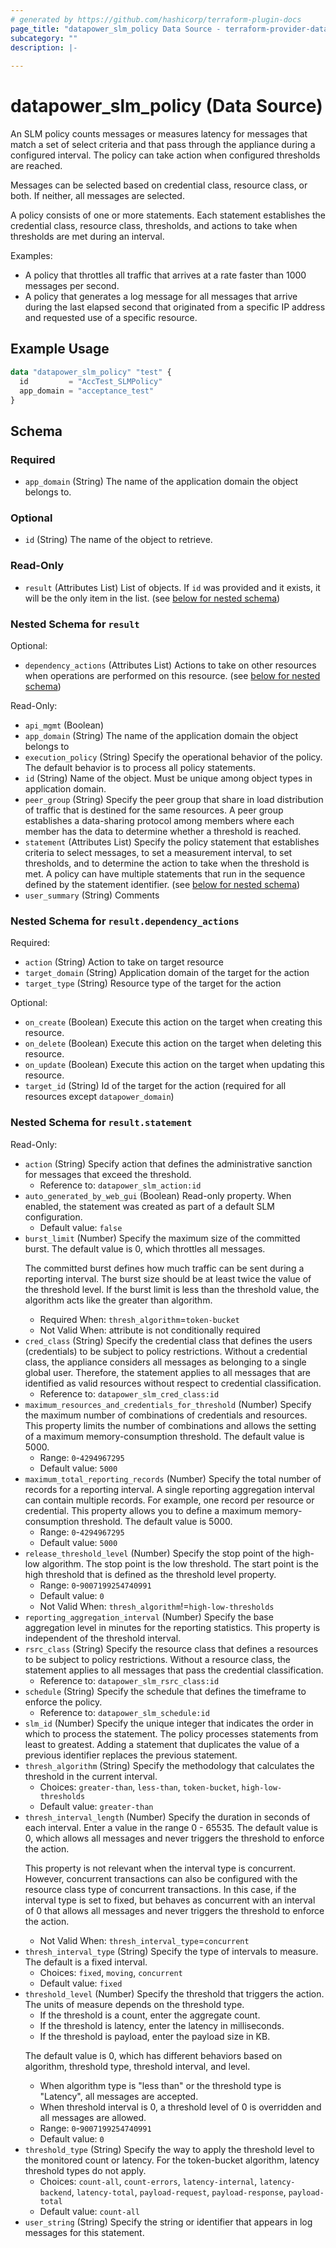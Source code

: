 ```yaml
---
# generated by https://github.com/hashicorp/terraform-plugin-docs
page_title: "datapower_slm_policy Data Source - terraform-provider-datapower"
subcategory: ""
description: |-
  
---
```


# datapower_slm_policy (Data Source)

<p>An SLM policy counts messages or measures latency for messages that match a set of select criteria and that pass through the appliance during a configured interval. The policy can take action when configured thresholds are reached.</p><p>Messages can be selected based on credential class, resource class, or both. If neither, all messages are selected.</p><p>A policy consists of one or more statements. Each statement establishes the credential class, resource class, thresholds, and actions to take when thresholds are met during an interval.</p><p>Examples:</p><ul><li>A policy that throttles all traffic that arrives at a rate faster than 1000 messages per second.</li><li>A policy that generates a log message for all messages that arrive during the last elapsed second that originated from a specific IP address and requested use of a specific resource.</li></ul>

## Example Usage

```terraform
data "datapower_slm_policy" "test" {
  id         = "AccTest_SLMPolicy"
  app_domain = "acceptance_test"
}
```

<!-- schema generated by tfplugindocs -->
## Schema

### Required

- `app_domain` (String) The name of the application domain the object belongs to.

### Optional

- `id` (String) The name of the object to retrieve.

### Read-Only

- `result` (Attributes List) List of objects. If `id` was provided and it exists, it will be the only item in the list. (see [below for nested schema](#nestedatt--result))

<a id="nestedatt--result"></a>
### Nested Schema for `result`

Optional:

- `dependency_actions` (Attributes List) Actions to take on other resources when operations are performed on this resource. (see [below for nested schema](#nestedatt--result--dependency_actions))

Read-Only:

- `api_mgmt` (Boolean)
- `app_domain` (String) The name of the application domain the object belongs to
- `execution_policy` (String) Specify the operational behavior of the policy. The default behavior is to process all policy statements.
- `id` (String) Name of the object. Must be unique among object types in application domain.
- `peer_group` (String) Specify the peer group that share in load distribution of traffic that is destined for the same resources. A peer group establishes a data-sharing protocol among members where each member has the data to determine whether a threshold is reached.
- `statement` (Attributes List) Specify the policy statement that establishes criteria to select messages, to set a measurement interval, to set thresholds, and to determine the action to take when the threshold is met. A policy can have multiple statements that run in the sequence defined by the statement identifier. (see [below for nested schema](#nestedatt--result--statement))
- `user_summary` (String) Comments

<a id="nestedatt--result--dependency_actions"></a>
### Nested Schema for `result.dependency_actions`

Required:

- `action` (String) Action to take on target resource
- `target_domain` (String) Application domain of the target for the action
- `target_type` (String) Resource type of the target for the action

Optional:

- `on_create` (Boolean) Execute this action on the target when creating this resource.
- `on_delete` (Boolean) Execute this action on the target when deleting this resource.
- `on_update` (Boolean) Execute this action on the target when updating this resource.
- `target_id` (String) Id of the target for the action (required for all resources except `datapower_domain`)


<a id="nestedatt--result--statement"></a>
### Nested Schema for `result.statement`

Read-Only:

- `action` (String) Specify action that defines the administrative sanction for messages that exceed the threshold.
  - Reference to: `datapower_slm_action:id`
- `auto_generated_by_web_gui` (Boolean) Read-only property. When enabled, the statement was created as part of a default SLM configuration.
  - Default value: `false`
- `burst_limit` (Number) Specify the maximum size of the committed burst. The default value is 0, which throttles all messages. <p>The committed burst defines how much traffic can be sent during a reporting interval. The burst size should be at least twice the value of the threshold level. If the burst limit is less than the threshold value, the algorithm acts like the greater than algorithm.</p>
  - Required When: `thresh_algorithm`=`token-bucket`
  - Not Valid When: attribute is not conditionally required
- `cred_class` (String) Specify the credential class that defines the users (credentials) to be subject to policy restrictions. Without a credential class, the appliance considers all messages as belonging to a single global user. Therefore, the statement applies to all messages that are identified as valid resources without respect to credential classification.
  - Reference to: `datapower_slm_cred_class:id`
- `maximum_resources_and_credentials_for_threshold` (Number) Specify the maximum number of combinations of credentials and resources. This property limits the number of combinations and allows the setting of a maximum memory-consumption threshold. The default value is 5000.
  - Range: `0`-`4294967295`
  - Default value: `5000`
- `maximum_total_reporting_records` (Number) Specify the total number of records for a reporting interval. A single reporting aggregation interval can contain multiple records. For example, one record per resource or credential. This property allows you to define a maximum memory-consumption threshold. The default value is 5000.
  - Range: `0`-`4294967295`
  - Default value: `5000`
- `release_threshold_level` (Number) Specify the stop point of the high-low algorithm. The stop point is the low threshold. The start point is the high threshold that is defined as the threshold level property.
  - Range: `0`-`9007199254740991`
  - Default value: `0`
  - Not Valid When: `thresh_algorithm`!=`high-low-thresholds`
- `reporting_aggregation_interval` (Number) Specify the base aggregation level in minutes for the reporting statistics. This property is independent of the threshold interval.
- `rsrc_class` (String) Specify the resource class that defines a resources to be subject to policy restrictions. Without a resource class, the statement applies to all messages that pass the credential classification.
  - Reference to: `datapower_slm_rsrc_class:id`
- `schedule` (String) Specify the schedule that defines the timeframe to enforce the policy.
  - Reference to: `datapower_slm_schedule:id`
- `slm_id` (Number) Specify the unique integer that indicates the order in which to process the statement. The policy processes statements from least to greatest. Adding a statement that duplicates the value of a previous identifier replaces the previous statement.
- `thresh_algorithm` (String) Specify the methodology that calculates the threshold in the current interval.
  - Choices: `greater-than`, `less-than`, `token-bucket`, `high-low-thresholds`
  - Default value: `greater-than`
- `thresh_interval_length` (Number) Specify the duration in seconds of each interval. Enter a value in the range 0 - 65535. The default value is 0, which allows all messages and never triggers the threshold to enforce the action. <p>This property is not relevant when the interval type is concurrent. However, concurrent transactions can also be configured with the resource class type of concurrent transactions. In this case, if the interval type is set to fixed, but behaves as concurrent with an interval of 0 that allows all messages and never triggers the threshold to enforce the action.</p>
  - Not Valid When: `thresh_interval_type`=`concurrent`
- `thresh_interval_type` (String) Specify the type of intervals to measure. The default is a fixed interval.
  - Choices: `fixed`, `moving`, `concurrent`
  - Default value: `fixed`
- `threshold_level` (Number) Specify the threshold that triggers the action. The units of measure depends on the threshold type. <ul><li>If the threshold is a count, enter the aggregate count.</li><li>If the threshold is latency, enter the latency in milliseconds.</li><li>If the threshold is payload, enter the payload size in KB.</li></ul><p>The default value is 0, which has different behaviors based on algorithm, threshold type, threshold interval, and level.</p><ul><li>When algorithm type is "less than" or the threshold type is "Latency", all messages are accepted.</li><li>When threshold interval is 0, a threshold level of 0 is overridden and all messages are allowed.</li></ul>
  - Range: `0`-`9007199254740991`
  - Default value: `0`
- `threshold_type` (String) Specify the way to apply the threshold level to the monitored count or latency. For the token-bucket algorithm, latency threshold types do not apply.
  - Choices: `count-all`, `count-errors`, `latency-internal`, `latency-backend`, `latency-total`, `payload-request`, `payload-response`, `payload-total`
  - Default value: `count-all`
- `user_string` (String) Specify the string or identifier that appears in log messages for this statement.
